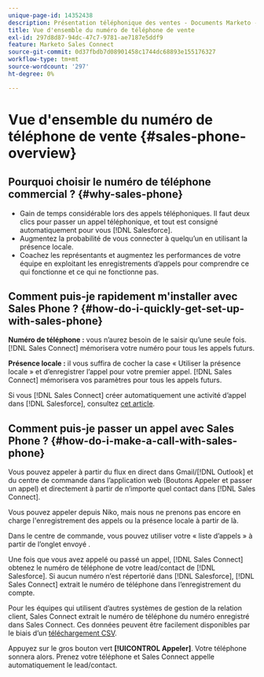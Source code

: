 ```yaml
---
unique-page-id: 14352438
description: Présentation téléphonique des ventes - Documents Marketo - Documentation du produit
title: Vue d'ensemble du numéro de téléphone de vente
exl-id: 297d8d87-94dc-47c7-9781-ae7187e5ddf9
feature: Marketo Sales Connect
source-git-commit: 0d37fbdb7d08901458c1744dc68893e155176327
workflow-type: tm+mt
source-wordcount: '297'
ht-degree: 0%

---
```


# Vue d&#39;ensemble du numéro de téléphone de vente {#sales-phone-overview}

## Pourquoi choisir le numéro de téléphone commercial ? {#why-sales-phone}

* Gain de temps considérable lors des appels téléphoniques. Il faut deux clics pour passer un appel téléphonique, et tout est consigné automatiquement pour vous [!DNL Salesforce].
* Augmentez la probabilité de vous connecter à quelqu’un en utilisant la présence locale.
* Coachez les représentants et augmentez les performances de votre équipe en exploitant les enregistrements d’appels pour comprendre ce qui fonctionne et ce qui ne fonctionne pas.

## Comment puis-je rapidement m&#39;installer avec Sales Phone ? {#how-do-i-quickly-get-set-up-with-sales-phone}

**Numéro de téléphone :** vous n’aurez besoin de le saisir qu’une seule fois. [!DNL Sales Connect] mémorisera votre numéro pour tous les appels futurs.

**Présence locale :** il vous suffira de cocher la case « Utiliser la présence locale » et d’enregistrer l’appel pour votre premier appel. [!DNL Sales Connect] mémorisera vos paramètres pour tous les appels futurs.

Si vous [!DNL Sales Connect] créer automatiquement une activité d’appel dans [!DNL Salesforce], consultez [cet article](/help/marketo/product-docs/marketo-sales-connect/phone/calls-arent-logging-to-salesforce.md).

## Comment puis-je passer un appel avec Sales Phone ? {#how-do-i-make-a-call-with-sales-phone}

Vous pouvez appeler à partir du flux en direct dans Gmail/[!DNL Outlook] et du centre de commande dans l’application web (Boutons Appeler et passer un appel) et directement à partir de n’importe quel contact dans [!DNL Sales Connect].

Vous pouvez appeler depuis Niko, mais nous ne prenons pas encore en charge l&#39;enregistrement des appels ou la présence locale à partir de là.

Dans le centre de commande, vous pouvez utiliser votre « liste d’appels » à partir de l’onglet envoyé .

Une fois que vous avez appelé ou passé un appel, [!DNL Sales Connect] obtenez le numéro de téléphone de votre lead/contact de [!DNL Salesforce]. Si aucun numéro n’est répertorié dans [!DNL Salesforce], [!DNL Sales Connect] extrait le numéro de téléphone dans l’enregistrement du compte.

Pour les équipes qui utilisent d’autres systèmes de gestion de la relation client, Sales Connect extrait le numéro de téléphone du numéro enregistré dans Sales Connect. Ces données peuvent être facilement disponibles par le biais d’un [téléchargement CSV](/help/marketo/product-docs/marketo-sales-connect/people/managing-contacts/import-contacts-via-csv.md).

Appuyez sur le gros bouton vert **[!UICONTROL Appeler]**. Votre téléphone sonnera alors. Prenez votre téléphone et Sales Connect appelle automatiquement le lead/contact.
